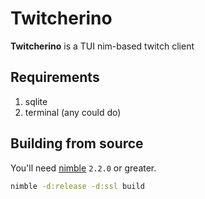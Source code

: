 # Twitcherino
**Twitcherino** is a TUI nim-based twitch client 

## Requirements
1. sqlite
2. terminal (any could do)

## Building from source
You'll need [nimble](https://nim-lang.org/) ``2.2.0`` or greater. 
```bash
nimble -d:release -d:ssl build
```


